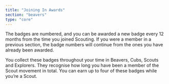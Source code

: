 ```yaml
---
title: "Joining In Awards"
section: "beavers"
type: "core"
---
```


The badges are numbered,  and you can be awarded a new badge every 12 months from the time you joined Scouting. If you were a member in a previous section, the badge numbers will continue from the ones you have already been awarded.

You collect these badges throughout your time in Beavers, Cubs, Scouts and Explorers. They recognise how long you have been a member of the Scout movement in total. You can earn up to four of these badges while you’re a Scout.
